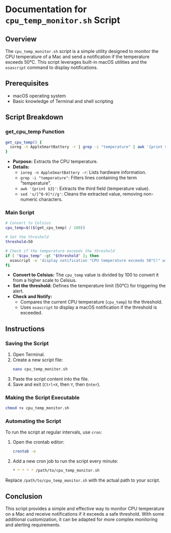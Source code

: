# Documentation for `cpu_temp_monitor.sh` Script

## Overview

The `cpu_temp_monitor.sh` script is a simple utility designed to monitor the CPU temperature of a Mac and send a notification if the temperature exceeds 50°C. This script leverages built-in macOS utilities and the `osascript` command to display notifications.

## Prerequisites

- macOS operating system
- Basic knowledge of Terminal and shell scripting

## Script Breakdown

### get_cpu_temp Function

```bash
get_cpu_temp() {
  ioreg -n AppleSmartBattery -r | grep -i "temperature" | awk '{print $3}' | sed 's/[^0-9]*//g'
}
```

- **Purpose:** Extracts the CPU temperature.
- **Details:**
  - `ioreg -n AppleSmartBattery -r`: Lists hardware information.
  - `grep -i "temperature"`: Filters lines containing the term "temperature".
  - `awk '{print $3}'`: Extracts the third field (temperature value).
  - `sed 's/[^0-9]*//g'`: Cleans the extracted value, removing non-numeric characters.

### Main Script

```bash
# Convert to Celsius
cpu_temp=$(($(get_cpu_temp) / 100))

# Set the threshold
threshold=50

# Check if the temperature exceeds the threshold
if [ "$cpu_temp" -gt "$threshold" ]; then
  osascript -e 'display notification "CPU temperature exceeds 50°C!" with title "CPU Alert"'
fi
```

- **Convert to Celsius:** The `cpu_temp` value is divided by 100 to convert it from a higher scale to Celsius.
- **Set the threshold:** Defines the temperature limit (50°C) for triggering the alert.
- **Check and Notify:**
  - Compares the current CPU temperature (`cpu_temp`) to the threshold.
  - Uses `osascript` to display a macOS notification if the threshold is exceeded.

## Instructions

### Saving the Script

1. Open Terminal.
2. Create a new script file:
   ```bash
   nano cpu_temp_monitor.sh
   ```
3. Paste the script content into the file.
4. Save and exit (`Ctrl+X`, then `Y`, then `Enter`).

### Making the Script Executable

```bash
chmod +x cpu_temp_monitor.sh
```

### Automating the Script

To run the script at regular intervals, use `cron`:

1. Open the crontab editor:
   ```bash
   crontab -e
   ```
2. Add a new cron job to run the script every minute:
   ```bash
   * * * * * /path/to/cpu_temp_monitor.sh
   ```

Replace `/path/to/cpu_temp_monitor.sh` with the actual path to your script.

## Conclusion

This script provides a simple and effective way to monitor CPU temperature on a Mac and receive notifications if it exceeds a safe threshold. With some additional customization, it can be adapted for more complex monitoring and alerting requirements.
